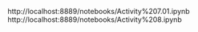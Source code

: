 http://localhost:8889/notebooks/Activity%207.01.ipynb
http://localhost:8889/notebooks/Activity%208.ipynb
